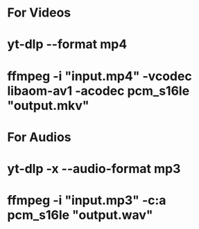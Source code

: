 # For Videos
# yt-dlp --format mp4
# ffmpeg -i "input.mp4" -vcodec libaom-av1 -acodec pcm_s16le "output.mkv"

# For Audios
# yt-dlp -x --audio-format mp3
# ffmpeg -i "input.mp3" -c:a pcm_s16le "output.wav"